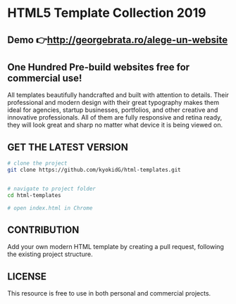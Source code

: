 # HTML5 Template Collection 2019

## Demo 👉http://georgebrata.ro/alege-un-website

## One Hundred Pre-build websites free for commercial use!


All templates beautifully handcrafted and built with attention to details. Their professional and modern design with their great typography makes them ideal for agencies, startup businesses, portfolios, and other creative and innovative professionals. All of them are fully responsive and retina ready, they will look great and sharp no matter what device it is being viewed on. 

## GET THE LATEST VERSION

```bash
# clone the project
git clone https://github.com/kyokidG/html-templates.git


# navigate to project folder
cd html-templates

# open index.html in Chrome

```

## CONTRIBUTION

Add your own modern HTML template by creating a pull request, following the existing project structure.

## LICENSE 

This resource is free to use in both personal and commercial projects.
